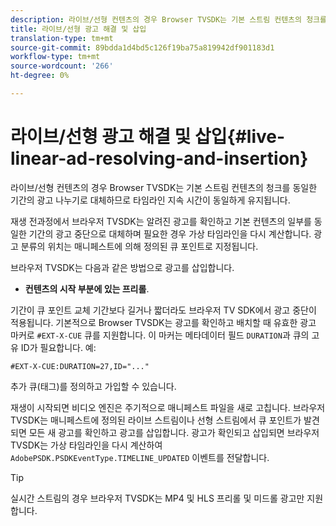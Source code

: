 ```yaml
---
description: 라이브/선형 컨텐츠의 경우 Browser TVSDK는 기본 스트림 컨텐츠의 청크를 동일한 기간의 광고 나누기로 대체하므로 타임라인 지속 시간이 동일하게 유지됩니다.
title: 라이브/선형 광고 해결 및 삽입
translation-type: tm+mt
source-git-commit: 89bdda1d4bd5c126f19ba75a819942df901183d1
workflow-type: tm+mt
source-wordcount: '266'
ht-degree: 0%

---
```



# 라이브/선형 광고 해결 및 삽입{#live-linear-ad-resolving-and-insertion}

라이브/선형 컨텐츠의 경우 Browser TVSDK는 기본 스트림 컨텐츠의 청크를 동일한 기간의 광고 나누기로 대체하므로 타임라인 지속 시간이 동일하게 유지됩니다.

재생 전과정에서 브라우저 TVSDK는 알려진 광고를 확인하고 기본 컨텐츠의 일부를 동일한 기간의 광고 중단으로 대체하며 필요한 경우 가상 타임라인을 다시 계산합니다. 광고 분류의 위치는 매니페스트에 의해 정의된 큐 포인트로 지정됩니다.

브라우저 TVSDK는 다음과 같은 방법으로 광고를 삽입합니다.

* **컨텐츠의 시작 부분에 있는 프리롤**.

기간이 큐 포인트 교체 기간보다 길거나 짧더라도 브라우저 TV SDK에서 광고 중단이 적용됩니다. 기본적으로 Browser TVSDK는 광고를 확인하고 배치할 때 유효한 광고 마커로 `#EXT-X-CUE` 큐를 지원합니다. 이 마커는 메타데이터 필드 `DURATION`과 큐의 고유 ID가 필요합니다. 예:

```
#EXT-X-CUE:DURATION=27,ID="..."
```

추가 큐(태그)를 정의하고 가입할 수 있습니다.

재생이 시작되면 비디오 엔진은 주기적으로 매니페스트 파일을 새로 고칩니다. 브라우저 TVSDK는 매니페스트에 정의된 라이브 스트림이나 선형 스트림에서 큐 포인트가 발견되면 모든 새 광고를 확인하고 광고를 삽입합니다. 광고가 확인되고 삽입되면 브라우저 TVSDK는 가상 타임라인을 다시 계산하여 `AdobePSDK.PSDKEventType.TIMELINE_UPDATED` 이벤트를 전달합니다.

>[!TIP]
>
>실시간 스트림의 경우 브라우저 TVSDK는 MP4 및 HLS 프리롤 및 미드롤 광고만 지원합니다.

